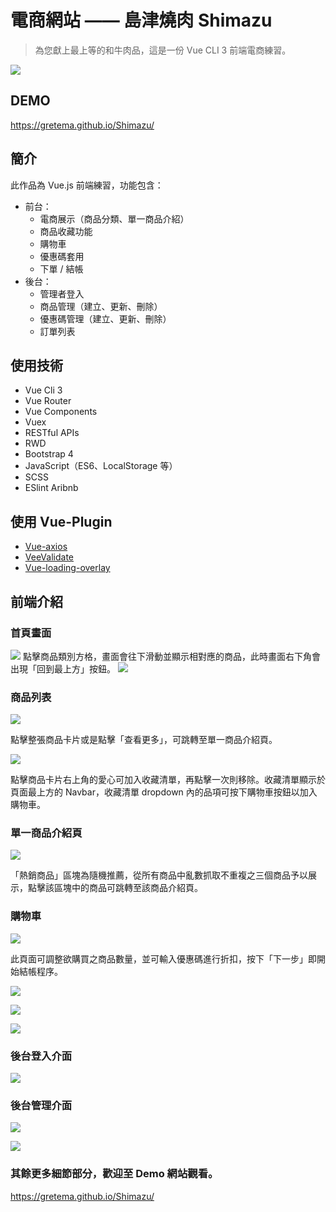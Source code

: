 # 電商網站 —— 島津燒肉 Shimazu
> 為您獻上最上等的和牛肉品，這是一份 Vue CLI 3 前端電商練習。

![](https://i.imgur.com/pXS0V8h.jpg)

## DEMO
https://gretema.github.io/Shimazu/

## 簡介
此作品為 Vue.js 前端練習，功能包含：
- 前台：
  - 電商展示（商品分類、單一商品介紹）
  - 商品收藏功能
  - 購物車
  - 優惠碼套用
  - 下單 / 結帳
- 後台：
  - 管理者登入
  - 商品管理（建立、更新、刪除）
  - 優惠碼管理（建立、更新、刪除） 
  - 訂單列表

## 使用技術
* Vue Cli 3
* Vue Router
* Vue Components
* Vuex
* RESTful APIs
* RWD
* Bootstrap 4
* JavaScript（ES6、LocalStorage 等）
* SCSS
* ESlint Aribnb

## 使用 Vue-Plugin
* [Vue-axios](https://www.npmjs.com/package/vue-axios)
* [VeeValidate](https://logaretm.github.io/vee-validate/guide/basics.html#validation-provider)
* [Vue-loading-overlay](https://www.npmjs.com/package/vue-loading-overlay)

## 前端介紹
### 首頁畫面
![](https://i.imgur.com/pXS0V8h.jpg)
點擊商品類別方格，畫面會往下滑動並顯示相對應的商品，此時畫面右下角會出現「回到最上方」按鈕。
![](https://i.imgur.com/Kn1KS1U.jpg)

### 商品列表
![](https://i.imgur.com/jnRy7fn.jpg)

點擊整張商品卡片或是點擊「查看更多」，可跳轉至單一商品介紹頁。

![](https://i.imgur.com/t4CGoOy.jpg)

點擊商品卡片右上角的愛心可加入收藏清單，再點擊一次則移除。收藏清單顯示於頁面最上方的 Navbar，收藏清單 dropdown 內的品項可按下購物車按鈕以加入購物車。

### 單一商品介紹頁
![](https://i.imgur.com/sVkR7ae.jpg)

「熱銷商品」區塊為隨機推薦，從所有商品中亂數抓取不重複之三個商品予以展示，點擊該區塊中的商品可跳轉至該商品介紹頁。
### 購物車
![](https://i.imgur.com/4qYx2cH.png)

此頁面可調整欲購買之商品數量，並可輸入優惠碼進行折扣，按下「下一步」即開始結帳程序。

![](https://i.imgur.com/km66G3o.png)

![](https://i.imgur.com/2f7nKVx.png)

![](https://i.imgur.com/RaBUlE8.jpg)


### 後台登入介面
![](https://i.imgur.com/w0Bv4w9.png)
### 後台管理介面
![](https://i.imgur.com/6EQkX4G.png)

![](https://i.imgur.com/23t60kY.png)

### 其餘更多細節部分，歡迎至 Demo 網站觀看。
https://gretema.github.io/Shimazu/
